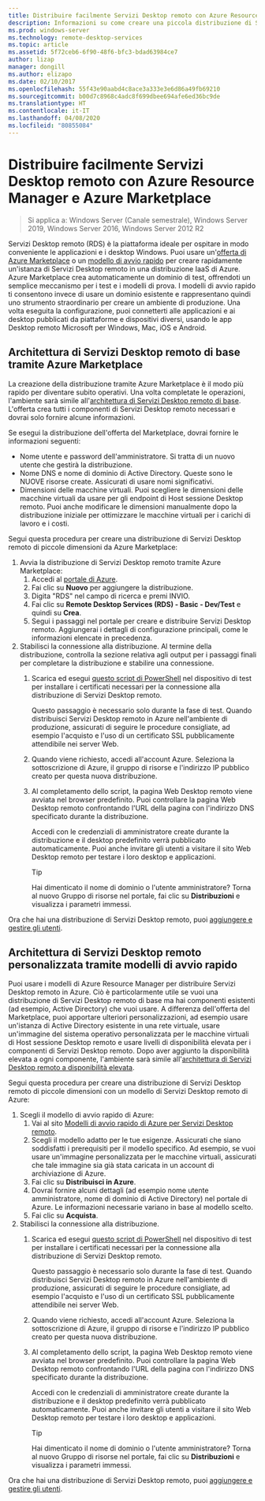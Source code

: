 ```yaml
---
title: Distribuire facilmente Servizi Desktop remoto con Azure Resource Manager e Azure Marketplace
description: Informazioni su come creare una piccola distribuzione di Servizi Desktop remoto in Azure usando modelli di Azure Resource Manager e Azure Marketplace.
ms.prod: windows-server
ms.technology: remote-desktop-services
ms.topic: article
ms.assetid: 5f72ceb6-6f90-48f6-bfc3-bdad63984ce7
author: lizap
manager: dongill
ms.author: elizapo
ms.date: 02/10/2017
ms.openlocfilehash: 55f43e90aabd4c8ace3a333e3e6d86a49fb69210
ms.sourcegitcommit: b00d7c8968c4adc8f699dbee694afe6ed36bc9de
ms.translationtype: HT
ms.contentlocale: it-IT
ms.lasthandoff: 04/08/2020
ms.locfileid: "80855084"
---
```

# <a name="seamlessly-deploy-rds-with-arm-and-azure-marketplace"></a>Distribuire facilmente Servizi Desktop remoto con Azure Resource Manager e Azure Marketplace

>Si applica a: Windows Server (Canale semestrale), Windows Server 2019, Windows Server 2016, Windows Server 2012 R2

Servizi Desktop remoto (RDS) è la piattaforma ideale per ospitare in modo conveniente le applicazioni e i desktop Windows. Puoi usare un'[offerta di Azure Marketplace](#basic-rds-through-the-azure-marketplace) o un [modello di avvio rapido](#customized-rds-using-quickstart-templates) per creare rapidamente un'istanza di Servizi Desktop remoto in una distribuzione IaaS di Azure. Azure Marketplace crea automaticamente un dominio di test, offrendoti un semplice meccanismo per i test e i modelli di prova. I modelli di avvio rapido ti consentono invece di usare un dominio esistente e rappresentano quindi uno strumento straordinario per creare un ambiente di produzione. Una volta eseguita la configurazione, puoi connetterti alle applicazioni e ai desktop pubblicati da piattaforme e dispositivi diversi, usando le app Desktop remoto Microsoft per Windows, Mac, iOS e Android.

## <a name="basic-rds-through-the-azure-marketplace"></a>Architettura di Servizi Desktop remoto di base tramite Azure Marketplace

La creazione della distribuzione tramite Azure Marketplace è il modo più rapido per diventare subito operativi. Una volta completate le operazioni, l'ambiente sarà simile all'[architettura di Servizi Desktop remoto di base](desktop-hosting-logical-architecture.md#basic-deployment). L'offerta crea tutti i componenti di Servizi Desktop remoto necessari e dovrai solo fornire alcune informazioni. 

Se esegui la distribuzione dell'offerta del Marketplace, dovrai fornire le informazioni seguenti:
- Nome utente e password dell'amministratore. Si tratta di un nuovo utente che gestirà la distribuzione.
- Nome DNS e nome di dominio di Active Directory. Queste sono le NUOVE risorse create. Assicurati di usare nomi significativi.
- Dimensioni delle macchine virtuali. Puoi scegliere le dimensioni delle macchine virtuali da usare per gli endpoint di Host sessione Desktop remoto. Puoi anche modificare le dimensioni manualmente dopo la distribuzione iniziale per ottimizzare le macchine virtuali per i carichi di lavoro e i costi.

Segui questa procedura per creare una distribuzione di Servizi Desktop remoto di piccole dimensioni da Azure Marketplace: 

1. Avvia la distribuzione di Servizi Desktop remoto tramite Azure Marketplace:
   1. Accedi al [portale di Azure](https://portal.azure.com).
   2. Fai clic su **Nuovo** per aggiungere la distribuzione.
   3. Digita "RDS" nel campo di ricerca e premi INVIO.
   4. Fai clic su **Remote Desktop Services (RDS) - Basic - Dev/Test** e quindi su **Crea**.
   5. Segui i passaggi nel portale per creare e distribuire Servizi Desktop remoto. Aggiungerai i dettagli di configurazione principali, come le informazioni elencate in precedenza. 
2. Stabilisci la connessione alla distribuzione. Al termine della distribuzione, controlla la sezione relativa agli output per i passaggi finali per completare la distribuzione e stabilire una connessione.
   1. Scarica ed esegui [questo script di PowerShell](https://gallery.technet.microsoft.com/Azure-Resource-Manager-4ea7e328) nel dispositivo di test per installare i certificati necessari per la connessione alla distribuzione di Servizi Desktop remoto. 
   
      Questo passaggio è necessario solo durante la fase di test. Quando distribuisci Servizi Desktop remoto in Azure nell'ambiente di produzione, assicurati di seguire le procedure consigliate, ad esempio l'acquisto e l'uso di un certificato SSL pubblicamente attendibile nei server Web.

   2. Quando viene richiesto, accedi all'account Azure. Seleziona la sottoscrizione di Azure, il gruppo di risorse e l'indirizzo IP pubblico creato per questa nuova distribuzione.
   3. Al completamento dello script, la pagina Web Desktop remoto viene avviata nel browser predefinito. Puoi controllare la pagina Web Desktop remoto confrontando l'URL della pagina con l'indirizzo DNS specificato durante la distribuzione. 
   
      Accedi con le credenziali di amministratore create durante la distribuzione e il desktop predefinito verrà pubblicato automaticamente. Puoi anche invitare gli utenti a visitare il sito Web Desktop remoto per testare i loro desktop e applicazioni.

      > [!TIP]
      > Hai dimenticato il nome di dominio o l'utente amministratore? Torna al nuovo Gruppo di risorse nel portale, fai clic su **Distribuzioni** e visualizza i parametri immessi.

Ora che hai una distribuzione di Servizi Desktop remoto, puoi [aggiungere e gestire gli utenti](rds-user-management.md).

## <a name="customized-rds-using-quickstart-templates"></a>Architettura di Servizi Desktop remoto personalizzata tramite modelli di avvio rapido

Puoi usare i modelli di Azure Resource Manager per distribuire Servizi Desktop remoto in Azure. Ciò è particolarmente utile se vuoi una distribuzione di Servizi Desktop remoto di base ma hai componenti esistenti (ad esempio, Active Directory) che vuoi usare. A differenza dell'offerta del Marketplace, puoi apportare ulteriori personalizzazioni, ad esempio usare un'istanza di Active Directory esistente in una rete virtuale, usare un'immagine del sistema operativo personalizzata per le macchine virtuali di Host sessione Desktop remoto e usare livelli di disponibilità elevata per i componenti di Servizi Desktop remoto. Dopo aver aggiunto la disponibilità elevata a ogni componente, l'ambiente sarà simile all'[architettura di Servizi Desktop remoto a disponibilità elevata](desktop-hosting-logical-architecture.md#highly-available-deployment).

Segui questa procedura per creare una distribuzione di Servizi Desktop remoto di piccole dimensioni con un modello di Servizi Desktop remoto di Azure: 

1. Scegli il modello di avvio rapido di Azure:
   1. Vai al sito [Modelli di avvio rapido di Azure per Servizi Desktop remoto](https://aka.ms/rdautomation).
   2. Scegli il modello adatto per le tue esigenze. Assicurati che siano soddisfatti i prerequisiti per il modello specifico. Ad esempio, se vuoi usare un'immagine personalizzata per le macchine virtuali, assicurati che tale immagine sia già stata caricata in un account di archiviazione di Azure.
   3. Fai clic su **Distribuisci in Azure**.
   4. Dovrai fornire alcuni dettagli (ad esempio nome utente amministratore, nome di dominio di Active Directory) nel portale di Azure. Le informazioni necessarie variano in base al modello scelto.
   5. Fai clic su **Acquista**.
2. Stabilisci la connessione alla distribuzione. 
   1. Scarica ed esegui [questo script di PowerShell](https://gallery.technet.microsoft.com/Azure-Resource-Manager-4ea7e328) nel dispositivo di test per installare i certificati necessari per la connessione alla distribuzione di Servizi Desktop remoto. 
   
      Questo passaggio è necessario solo durante la fase di test. Quando distribuisci Servizi Desktop remoto in Azure nell'ambiente di produzione, assicurati di seguire le procedure consigliate, ad esempio l'acquisto e l'uso di un certificato SSL pubblicamente attendibile nei server Web.

   2. Quando viene richiesto, accedi all'account Azure. Seleziona la sottoscrizione di Azure, il gruppo di risorse e l'indirizzo IP pubblico creato per questa nuova distribuzione.
   3. Al completamento dello script, la pagina Web Desktop remoto viene avviata nel browser predefinito. Puoi controllare la pagina Web Desktop remoto confrontando l'URL della pagina con l'indirizzo DNS specificato durante la distribuzione. 
   
      Accedi con le credenziali di amministratore create durante la distribuzione e il desktop predefinito verrà pubblicato automaticamente. Puoi anche invitare gli utenti a visitare il sito Web Desktop remoto per testare i loro desktop e applicazioni.

      > [!TIP]
      > Hai dimenticato il nome di dominio o l'utente amministratore? Torna al nuovo Gruppo di risorse nel portale, fai clic su **Distribuzioni** e visualizza i parametri immessi.

Ora che hai una distribuzione di Servizi Desktop remoto, puoi [aggiungere e gestire gli utenti](rds-user-management.md).
